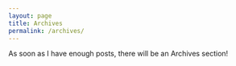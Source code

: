 ```yaml
---
layout: page
title: Archives
permalink: /archives/
---
```


As soon as I have enough posts, there will be an Archives section!
